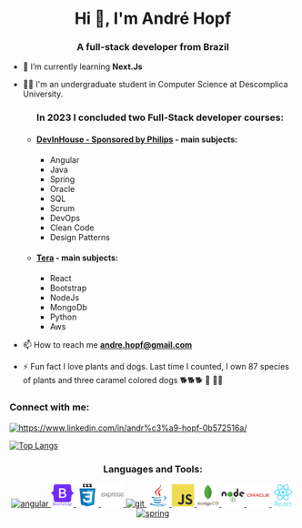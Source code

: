 <h1 align="center">Hi 👋, I'm André Hopf</h1>
<h3 align="center">A full-stack developer from Brazil</h3>

- 🌱 I’m currently learning **Next.Js**

- :man_student: I'm an undergraduate student in Computer Science at Descomplica University.
  <ul>
  
  <h3>In 2023 I concluded two Full-Stack developer courses: </h3>
  <li><h4><a href='https://devinhouse.tech/'>DevInHouse - Sponsored by Philips</a> - main subjects:</h4></li>
   <ul>
        <li>Angular</li>
        <li>Java</li>
        <li>Spring</li>
     <li>Oracle</li>
        <li>SQL</li>
        <li>Scrum</li>
     <li>DevOps</li>
     <li>Clean Code</li>
     <li>Design Patterns</li>
      </ul>
    </li>
  
  <li>
    <h4><a href='https://somostera.com/'>Tera</a> - main subjects:</h4>
      <ul>
        <li>React</li>
        <li>Bootstrap</li>
        <li>NodeJs</li>
                <li>MongoDb</li>
        <li>Python</li>
        <li>Aws</li>
      </ul>
  </li>      
  </ul>
    

- 📫 How to reach me **andre.hopf@gmail.com**

- ⚡ Fun fact I love plants and dogs. Last time I counted, I own 87 species of plants and three caramel colored dogs :dog2::dog2::dog2: :evergreen_tree: :palm_tree::sunflower:

<h3 align="left">Connect with me:</h3>
<p align="left">
<a href="https://www.linkedin.com/in/andr%c3%a9-hopf-0b572516a/" target="blank"><img align="center" src="https://raw.githubusercontent.com/rahuldkjain/github-profile-readme-generator/master/src/images/icons/Social/linked-in-alt.svg" alt="https://www.linkedin.com/in/andr%c3%a9-hopf-0b572516a/" height="30" width="40" /></a>
</p>


[![Top Langs](https://github-readme-stats.vercel.app/api/top-langs/?username=ajhopf&layout=compact)](https://github.com/anuraghazra/github-readme-stats)



<h3 align="center">Languages and Tools:</h3>
<p align="center"> 
  <a href="https://angular.io" target="_blank" rel="noreferrer"> 
    <img src="https://angular.io/assets/images/logos/angular/angular.svg" alt="angular" width="40" height="40"/> 
  </a> 
  <a href="https://getbootstrap.com" target="_blank" rel="noreferrer"> 
    <img src="https://raw.githubusercontent.com/devicons/devicon/master/icons/bootstrap/bootstrap-plain-wordmark.svg" alt="bootstrap" width="40" height="40"/> 
  </a> <a href="https://www.w3schools.com/css/" target="_blank" rel="noreferrer"> 
    <img src="https://raw.githubusercontent.com/devicons/devicon/master/icons/css3/css3-original-wordmark.svg" alt="css3" width="40" height="40"/> </a> <a href="https://expressjs.com" target="_blank" rel="noreferrer"> <img src="https://raw.githubusercontent.com/devicons/devicon/master/icons/express/express-original-wordmark.svg" alt="express" width="40" height="40"/> </a> <a href="https://git-scm.com/" target="_blank" rel="noreferrer"> <img src="https://www.vectorlogo.zone/logos/git-scm/git-scm-icon.svg" alt="git" width="40" height="40"/> </a> <a href="https://www.java.com" target="_blank" rel="noreferrer"> <img src="https://raw.githubusercontent.com/devicons/devicon/master/icons/java/java-original.svg" alt="java" width="40" height="40"/> </a> <a href="https://developer.mozilla.org/en-US/docs/Web/JavaScript" target="_blank" rel="noreferrer"> <img src="https://raw.githubusercontent.com/devicons/devicon/master/icons/javascript/javascript-original.svg" alt="javascript" width="40" height="40"/> </a> <a href="https://www.mongodb.com/" target="_blank" rel="noreferrer"> <img src="https://raw.githubusercontent.com/devicons/devicon/master/icons/mongodb/mongodb-original-wordmark.svg" alt="mongodb" width="40" height="40"/> </a> <a href="https://nodejs.org" target="_blank" rel="noreferrer"> <img src="https://raw.githubusercontent.com/devicons/devicon/master/icons/nodejs/nodejs-original-wordmark.svg" alt="nodejs" width="40" height="40"/> </a> <a href="https://www.oracle.com/" target="_blank" rel="noreferrer"> <img src="https://raw.githubusercontent.com/devicons/devicon/master/icons/oracle/oracle-original.svg" alt="oracle" width="40" height="40"/> </a> <a href="https://reactjs.org/" target="_blank" rel="noreferrer"> <img src="https://raw.githubusercontent.com/devicons/devicon/master/icons/react/react-original-wordmark.svg" alt="react" width="40" height="40"/> </a> <a href="https://spring.io/" target="_blank" rel="noreferrer"> <img src="https://www.vectorlogo.zone/logos/springio/springio-icon.svg" alt="spring" width="40" height="40"/> </a> </p>

<!---
ajhopf/ajhopf is a ✨ special ✨ repository because its `README.md` (this file) appears on your GitHub profile.
You can click the Preview link to take a look at your changes.
--->
